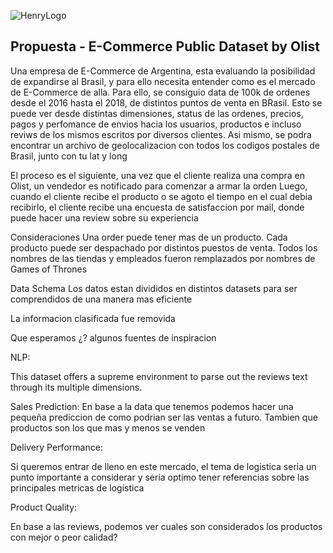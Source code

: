 ![HenryLogo](https://d31uz8lwfmyn8g.cloudfront.net/Assets/logo-henry-white-lg.png)

## Propuesta - E-Commerce Public Dataset by Olist

Una empresa de E-Commerce de Argentina, esta evaluando la posibilidad de expandirse al Brasil, y para ello necesita entender como es el mercado de E-Commerce de alla.
Para ello, se consiguio data de 100k de ordenes desde el 2016 hasta el 2018, de distintos puntos de venta en BRasil.
Esto se puede ver desde distintas dimensiones, status de las ordenes, precios, pagos y perfomance de envios hacia los usuarios, productos e incluso reviws de los mismos escritos por diversos clientes.
Asi mismo, se podra encontrar un archivo de geolocalizacion con todos los codigos postales de Brasil, junto con tu lat y long

El proceso es el siguiente, una vez que el cliente realiza una compra en Olist, un vendedor es notificado para comenzar a armar la orden
Luego, cuando el cliente recibe el producto o se agoto el tiempo en el cual debia recibirlo, el cliente recibe una encuesta de satisfaccion por mail, donde puede hacer una review sobre su experiencia


Consideraciones
Una order puede tener mas de un producto.
Cada producto puede ser despachado por distintos puestos de venta.
Todos los nombres de las tiendas y empleados fueron remplazados por nombres de Games of Thrones


Data Schema
Los datos estan divididos en distintos datasets para ser comprendidos de una manera mas eficiente

La informacion clasificada fue removida

Que esperamos ¿?  algunos fuentes de inspiracion 

NLP:

This dataset offers a supreme environment to parse out the reviews text through its multiple dimensions.



Sales Prediction:
En base a la data que tenemos podemos hacer una pequeña prediccion de como podrian ser las ventas a futuro. Tambien que productos son los que mas y menos se venden

Delivery Performance:

Si queremos entrar de lleno en este mercado, el tema de logistica seria un punto importante a considerar y seria optimo tener referencias sobre las principales metricas de logistica

Product Quality:

En base a las reviews, podemos ver cuales son considerados los productos con mejor o peor calidad? 

